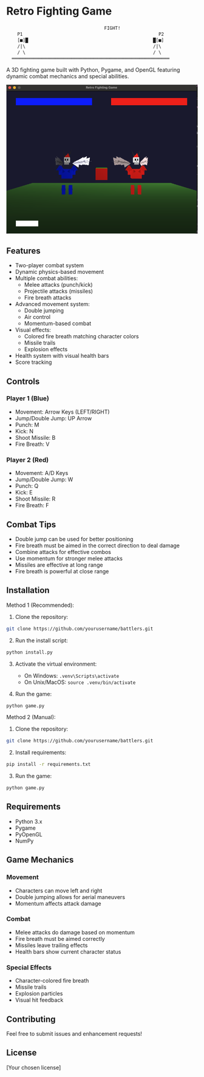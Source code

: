# Retro Fighting Game

```
                                    FIGHT!
    P1                                                  P2
    [■]█                                              █[■]
    /|\                                               /|\
    / \                                               / \
  ══════════════════════════════════════════════════════════
```

A 3D fighting game built with Python, Pygame, and OpenGL featuring dynamic combat mechanics and special abilities.

![Game Screenshot](assets/battlers.png)

## Features

- Two-player combat system
- Dynamic physics-based movement
- Multiple combat abilities:
  - Melee attacks (punch/kick)
  - Projectile attacks (missiles)
  - Fire breath attacks
- Advanced movement system:
  - Double jumping
  - Air control
  - Momentum-based combat
- Visual effects:
  - Colored fire breath matching character colors
  - Missile trails
  - Explosion effects
- Health system with visual health bars
- Score tracking

## Controls

### Player 1 (Blue)
- Movement: Arrow Keys (LEFT/RIGHT)
- Jump/Double Jump: UP Arrow
- Punch: M
- Kick: N
- Shoot Missile: B
- Fire Breath: V

### Player 2 (Red)
- Movement: A/D Keys
- Jump/Double Jump: W
- Punch: Q
- Kick: E
- Shoot Missile: R
- Fire Breath: F

## Combat Tips

- Double jump can be used for better positioning
- Fire breath must be aimed in the correct direction to deal damage
- Combine attacks for effective combos
- Use momentum for stronger melee attacks
- Missiles are effective at long range
- Fire breath is powerful at close range

## Installation

Method 1 (Recommended):
1. Clone the repository:
```bash
git clone https://github.com/yourusername/battlers.git
```

2. Run the install script:
```bash
python install.py
```

3. Activate the virtual environment:
   - On Windows: `.venv\Scripts\activate`
   - On Unix/MacOS: `source .venv/bin/activate`

4. Run the game:
```bash
python game.py
```

Method 2 (Manual):
1. Clone the repository:
```bash
git clone https://github.com/yourusername/battlers.git
```

2. Install requirements:
```bash
pip install -r requirements.txt
```

3. Run the game:
```bash
python game.py
```

## Requirements

- Python 3.x
- Pygame
- PyOpenGL
- NumPy

## Game Mechanics

### Movement
- Characters can move left and right
- Double jumping allows for aerial maneuvers
- Momentum affects attack damage

### Combat
- Melee attacks do damage based on momentum
- Fire breath must be aimed correctly
- Missiles leave trailing effects
- Health bars show current character status

### Special Effects
- Character-colored fire breath
- Missile trails
- Explosion particles
- Visual hit feedback

## Contributing

Feel free to submit issues and enhancement requests!

## License

[Your chosen license]
